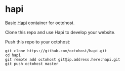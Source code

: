 hapi
====

Basic [Hapi](http://hapijs.com) container for octohost.

Clone this repo and use Hapi to develop your website.

Push this repo to your octohost:

```
git clone https://github.com/octohost/hapi.git
cd hapi
git remote add octohost git@ip.address.here:hapi.git
git push octohost master
```
